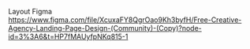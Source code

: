 Layout Figma
https://www.figma.com/file/XcuxaFY8QgrOao9Kh3byfH/Free-Creative-Agency-Landing-Page-Design-(Community)-(Copy)?node-id=3%3A6&t=HP7fMAUyfpNKq815-1
